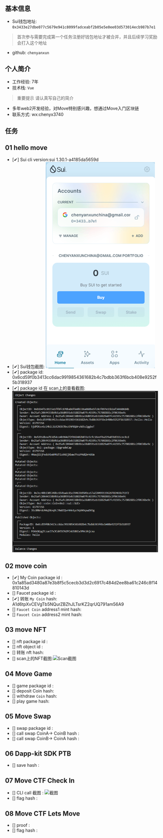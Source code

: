 ## 基本信息
- Sui钱包地址: `0x3433e27dbe077c5679e941c8099fadceabf2b05e5e0ee03d573014ecb987b7e1`
> 首次参与需要完成第一个任务注册好钱包地址才被合并，并且后续学习奖励会打入这个地址
- github: `chenyanxun`

## 个人简介
- 工作经验: 7年
- 技术栈: `Vue`
> 重要提示 请认真写自己的简介
- 多年web2开发经验，对Move特别感兴趣，想通过Move入门区块链
- 联系方式: wx:chenyx3740 

## 任务

##   01 hello move  
- [&#x2714;] Sui cli version:sui 1.30.1-a4185da5659d
- [&#x2714;] Sui钱包截图: ![Sui钱包截图](./images/1722520011261.jpg)
- [&#x2714;] package id: 0x6cd59f0b3413cc6dac9919854361682b4c7bdbb363f6bcb408e9252f5b318937
- [&#x2714;] package id 在 scan上的查看截图:![Scan截图](./images/1722520127907.jpg)

##   02 move coin
- [&#x2714;] My Coin package id : 0x1a85ad3480a87e3b8f5c5cecb3d3d2c6917c484d2ee8ba61c246c8f14810143d
- [] Faucet package id : 
- [&#x2714;] 转账 `My Coin` hash: A1d6tpXvCEVgTb5NQurZBZhJLTsrKZ2qrUQ791am56A9
- [] `Faucet Coin` address1 mint hash:
- [] `Faucet Coin` address2 mint hash:

##   03 move NFT
- [] nft package id :
- [] nft object id : 
- [] 转账 nft  hash:
- [] scan上的NFT截图:![Scan截图](./images/你的图片地址)

##   04 Move Game
- [] game package id :
- [] deposit Coin hash:
- [] withdraw `Coin` hash:
- [] play game hash:

##   05 Move Swap
- [] swap package id :
- [] call swap CoinA-> CoinB  hash :
- [] call swap CoinB-> CoinA  hash :

##   06 Dapp-kit SDK PTB
- [] save hash :

##   07 Move CTF Check In
- [] CLI call 截图 : ![截图](./images/你的图片地址)
- [] flag hash :

##   08 Move CTF Lets Move
- [] proof : 
- [] flag hash :
